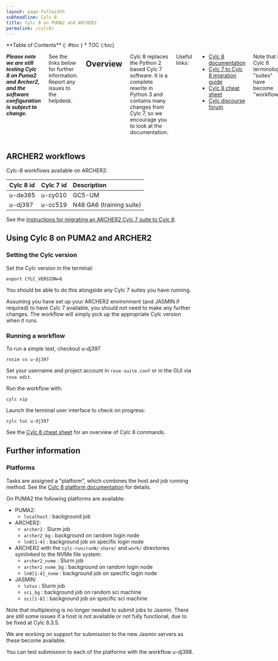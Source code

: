 ```yaml
---
layout: page-fullwidth
subheadline: Cylc 8
title: Cylc 8 on PUMA2 and ARCHER2
permalink: /cylc8/
---
```


<div class="row">
<div class="medium-4 medium-push-8 columns" markdown="1">
<div class="panel radius" markdown="1">
**Table of Contents**
{: #toc }
*  TOC
{:toc}
</div><!-- /.panel -->
</div><!-- /.medium-4 -->

<div class="medium-8 medium-pull-4 columns" markdown="1">

***Please note we are still testing Cylc 8 on Puma2 and Archer2, and the software configuration is subject to change.***

See the links below for further information. 
Report any issues to the helpdesk. 

## Overview 

Cylc 8 replaces the Python 2 based Cylc 7 software. 
It is a complete rewrite in Python 3 and contains many changes from Cylc 7, so we encourage you to look at the documentation. 

Useful links: 
* [Cylc 8 documentation](https://cylc.github.io/cylc-doc/stable/html/index.html)
* [Cylc 7 to Cylc 8 migration guide](https://cylc.github.io/cylc-doc/stable/html/7-to-8/index.html)
* [Cylc 8 cheat sheet](https://cylc.github.io/cylc-doc/stable/html/7-to-8/cheat-sheet.html)
* [Cylc discourse forum](https://cylc.discourse.group/) 

Note that in Cylc 8 terminology "suites" have become "workflows". 

We are working on deploying the web-based GUI on puma2. 

</div><!-- /.medium-8.columns -->
</div><!-- /.row -->

## ARCHER2 workflows

Cylc-8 workflows available on ARCHER2: 

| Cylc 8 id | Cylc 7 id | Description | 
| :--- | :--- | :--- |
| u-de385 | u-cy010   | GC5-UM      |
| u-dj397 | u-cc519 | N48 GA6 (training suite) | 

See the [instructions for migrating an ARCHER2 Cylc 7 suite to Cylc 8](upgrading-workflows/). 

## Using Cylc 8 on PUMA2 and ARCHER2

### Setting the Cylc version 

Set the Cylc version in the terminal: 
```
export CYLC_VERSION=8
```
You should be able to do this alongside any Cylc 7 suites you have running.  

Assuming you have set up your ARCHER2 environment (and JASMIN if required) to have Cylc 7 available, 
you should not need to make any further changes. 
The workflow will simply pick up the appropriate Cylc version when it runs. 

### Running a workflow

To run a simple test, checkout u-dj397
```
rosie co u-dj397
```
Set your username and project account in `rose-suite.conf` or in the GUI via `rose edit`. 

Run the workflow with: 
```
cylc vip 
```

Launch the terminal user interface to check on progress: 
```
cylc tui u-dj397
```

See the [Cylc 8 cheat sheet](https://cylc.github.io/cylc-doc/stable/html/7-to-8/cheat-sheet.html) for an overview of Cylc 8 commands. 

## Further information

### Platforms 

Tasks are assigned a "platform", which combines the host and job running method. 
See the [Cylc 8 platform documentation](https://cylc.github.io/cylc-doc/stable/html/reference/config/writing-platform-configs.html#adminguide-platformconfigs) for details. 

On PUMA2 the following platforms are available: 

* PUMA2: 
  * ```localhost``` : background job
* ARCHER2:
  * ```archer2``` : Slurm job 
  * ```archer2_bg``` : background on random login node
  * ```ln0[1-4]``` : background job on specific login node
* ARCHER2 with the `cylc-run/runN/` `share/` and `work/` directories symlinked to the NVMe file system:
  * ```archer2_nvme``` : Slurm job 
  * ```archer2_nvme_bg``` : background on random login node
  * ```ln0[1-4]_nvme``` : background job on specific login node 
* JASMIN:
  * ```lotus``` : Slurm job 
  * ```sci_bg``` : background job on random sci machine
  * ```sci[1-8]``` : background job on specific sci machine

Note that multiplexing is no longer needed to submit jobs to Jasmin. There are still some issues if a host is not available or not fully functional, due to be fixed at Cylc 8.3.5. 

We are working on support for submission to the new Jasmin servers as these become available. 

You can test submission to each of the platforms with the workflow u-dj398.
